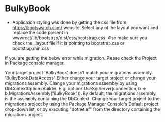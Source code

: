 # BulkyBook

- Application styling was done by getting the css file from https://bootswatch.com/ website. Select any of the layout you want and replace the code present in wwwroot/lib/bootstrap/dist/css/bootstrap.css. Also make sure you check the _layout file if it is pointing to bootstrap.css or bootstrap.min.css

If you are getting the below error while migration. Please check the Project in Package console manager.

Your target project 'BulkyBook' doesn't match your migrations assembly 'BulkyBook.DataAccess'. Either change your target project or change your migrations assembly.
Change your migrations assembly by using DbContextOptionsBuilder. E.g. options.UseSqlServer(connection, b => b.MigrationsAssembly("BulkyBook")). By default, the migrations assembly is the assembly containing the DbContext.
Change your target project to the migrations project by using the Package Manager Console's Default project drop-down list, or by executing "dotnet ef" from the directory containing the migrations project.
